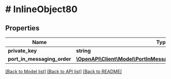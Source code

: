 # # InlineObject80

## Properties

Name | Type | Description | Notes
------------ | ------------- | ------------- | -------------
**private_key** | **string** |  | [optional]
**port_in_messaging_order** | [**\OpenAPI\Client\Model\PortInMessagingOrderPortInMessagingOrder**](PortInMessagingOrderPortInMessagingOrder.md) |  | [optional]

[[Back to Model list]](../../README.md#models) [[Back to API list]](../../README.md#endpoints) [[Back to README]](../../README.md)

